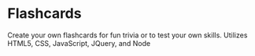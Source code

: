 # Flashcards

Create your own flashcards for fun trivia or to test your own skills. 
Utilizes HTML5, CSS, JavaScript, JQuery, and Node
